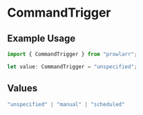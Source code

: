 # CommandTrigger

## Example Usage

```typescript
import { CommandTrigger } from "prowlarr";

let value: CommandTrigger = "unspecified";
```

## Values

```typescript
"unspecified" | "manual" | "scheduled"
```